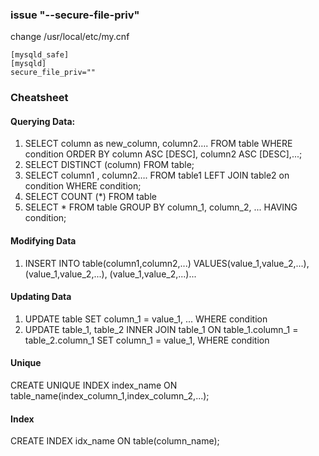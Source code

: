 ### issue "--secure-file-priv"
change /usr/local/etc/my.cnf
```
[mysqld_safe]
[mysqld]
secure_file_priv=""
```

### Cheatsheet
#### Querying Data:
1. SELECT column as new_column, column2…. FROM table WHERE condition ORDER BY column ASC [DESC], column2 ASC [DESC],...;
2. SELECT DISTINCT (column) FROM table;
3. SELECT column1 , column2…. FROM table1 LEFT JOIN table2 on condition WHERE condition;
4. SELECT COUNT (\*) FROM table
5. SELECT * FROM table GROUP BY column_1, column_2, ... HAVING condition;

#### Modifying Data
1. INSERT INTO table(column1,column2,...) VALUES(value_1,value_2,...), (value_1,value_2,...), (value_1,value_2,...)...

#### Updating Data
1. UPDATE table SET column_1 = value_1, ... WHERE condition
2. UPDATE table_1, table_2 INNER JOIN table_1 ON table_1.column_1 = table_2.column_1 SET column_1 = value_1, WHERE condition

#### Unique
CREATE UNIQUE INDEX index_name ON table_name(index_column_1,index_column_2,...);

#### Index
CREATE INDEX idx_name ON table(column_name);
